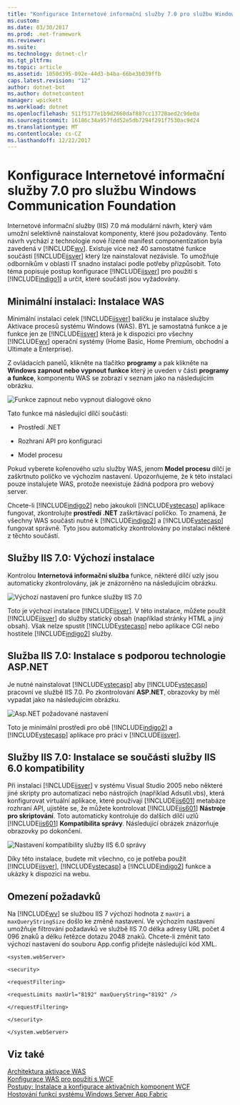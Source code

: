 ```yaml
---
title: "Konfigurace Internetové informační služby 7.0 pro službu Windows Communication Foundation"
ms.custom: 
ms.date: 03/30/2017
ms.prod: .net-framework
ms.reviewer: 
ms.suite: 
ms.technology: dotnet-clr
ms.tgt_pltfrm: 
ms.topic: article
ms.assetid: 1050d395-092e-44d3-b4ba-66be3b039ffb
caps.latest.revision: "12"
author: dotnet-bot
ms.author: dotnetcontent
manager: wpickett
ms.workload: dotnet
ms.openlocfilehash: 511f5177e1b9d2660daf887cc13728aed2c9de0a
ms.sourcegitcommit: 16186c34a957fdd52e5db7294f291f7530ac9d24
ms.translationtype: MT
ms.contentlocale: cs-CZ
ms.lasthandoff: 12/22/2017
---
```

# <a name="configuring-internet-information-services-70-for-windows-communication-foundation"></a>Konfigurace Internetové informační služby 7.0 pro službu Windows Communication Foundation
Internetové informační služby (IIS) 7.0 má modulární návrh, který vám umožní selektivně nainstalovat komponenty, které jsou požadovány. Tento návrh vychází z technologie nové řízené manifest componentization byla zavedená v [!INCLUDE[wv](../../../../includes/wv-md.md)]. Existuje více než 40 samostatné funkce součástí [!INCLUDE[iisver](../../../../includes/iisver-md.md)] který lze nainstalovat nezávisle. To umožňuje odborníkům v oblasti IT snadno instalaci podle potřeby přizpůsobit. Toto téma popisuje postup konfigurace [!INCLUDE[iisver](../../../../includes/iisver-md.md)] pro použití s [!INCLUDE[indigo1](../../../../includes/indigo1-md.md)] a určit, které součásti jsou vyžadovány.  
  
## <a name="minimal-installation-installing-was"></a>Minimální instalaci: Instalace WAS  
 Minimální instalaci celek [!INCLUDE[iisver](../../../../includes/iisver-md.md)] balíčku je instalace služby Aktivace procesů systému Windows (WAS). BYL je samostatná funkce a je funkce jen ze [!INCLUDE[iisver](../../../../includes/iisver-md.md)] která je k dispozici pro všechny [!INCLUDE[wv](../../../../includes/wv-md.md)] operační systémy (Home Basic, Home Premium, obchodní a Ultimate a Enterprise).  
  
 Z ovládacích panelů, klikněte na tlačítko **programy** a pak klikněte na **Windows zapnout nebo vypnout funkce** který je uveden v části **programy a funkce**, komponentu WAS se zobrazí v seznam jako na následujícím obrázku.  
  
 ![Funkce zapnout nebo vypnout dialogové okno](../../../../docs/framework/wcf/feature-details/media/wcfc-turnfeaturesonoroffs.gif "wcfc_TurnFeaturesOnOrOffs")  
  
 Tato funkce má následující dílčí součásti:  
  
-   Prostředí .NET  
  
-   Rozhraní API pro konfiguraci  
  
-   Model procesu  
  
 Pokud vyberete kořenového uzlu služby WAS, jenom **Model procesu** dílčí je zaškrtnuto políčko ve výchozím nastavení. Upozorňujeme, že k této instalaci pouze instalujete WAS, protože neexistuje žádná podpora pro webový server.  
  
 Chcete-li [!INCLUDE[indigo2](../../../../includes/indigo2-md.md)] nebo jakoukoli [!INCLUDE[vstecasp](../../../../includes/vstecasp-md.md)] aplikace fungovat, zkontrolujte **prostředí .NET** zaškrtávací políčko. To znamená, že všechny WAS součásti nutné k [!INCLUDE[indigo2](../../../../includes/indigo2-md.md)] a [!INCLUDE[vstecasp](../../../../includes/vstecasp-md.md)] fungovat správně. Tyto jsou automaticky zkontrolovány po instalaci některé z těchto součástí.  
  
## <a name="iis-70-default-installation"></a>Služby IIS 7.0: Výchozí instalace  
 Kontrolou **Internetová informační služba** funkce, některé dílčí uzly jsou automaticky zkontrolovány, jak je znázorněno na následujícím obrázku.  
  
 ![Výchozí nastavení pro funkce služby IIS 7.0](../../../../docs/framework/wcf/feature-details/media/wcfc-turningfeaturesonoroff2.gif "wcfc_TurningFeaturesOnOrOff2")  
  
 Toto je výchozí instalace [!INCLUDE[iisver](../../../../includes/iisver-md.md)]. V této instalace, můžete použít [!INCLUDE[iisver](../../../../includes/iisver-md.md)] do služby statický obsah (například stránky HTML a jiný obsah). Však nelze spustit [!INCLUDE[vstecasp](../../../../includes/vstecasp-md.md)] nebo aplikace CGI nebo hostitele [!INCLUDE[indigo2](../../../../includes/indigo2-md.md)] služby.  
  
## <a name="iis-70-installation-with-aspnet-support"></a>Služba IIS 7.0: Instalace s podporou technologie ASP.NET  
 Je nutné nainstalovat [!INCLUDE[vstecasp](../../../../includes/vstecasp-md.md)] aby [!INCLUDE[vstecasp](../../../../includes/vstecasp-md.md)] pracovní ve službě IIS 7.0. Po zkontrolování **ASP.NET**, obrazovky by měl vypadat jako na následujícím obrázku.  
  
 ![Asp.NET požadované nastavení](../../../../docs/framework/wcf/feature-details/media/wcfc-trunfeaturesonoroff3s.gif "wcfc_TrunFeaturesOnOrOFf3s")  
  
 Toto je minimální prostředí pro obě [!INCLUDE[indigo2](../../../../includes/indigo2-md.md)] a [!INCLUDE[vstecasp](../../../../includes/vstecasp-md.md)] aplikace pro práci v [!INCLUDE[iisver](../../../../includes/iisver-md.md)].  
  
## <a name="iis-70-installation-with-iis-60-compatibility-components"></a>Služby IIS 7.0: Instalace se součásti služby IIS 6.0 kompatibility  
 Při instalaci [!INCLUDE[iisver](../../../../includes/iisver-md.md)] v systému Visual Studio 2005 nebo některé jiné skripty pro automatizaci nebo nástrojích (například Adsutil.vbs), která konfigurovat virtuální aplikace, které používají [!INCLUDE[iis601](../../../../includes/iis601-md.md)] metabáze rozhraní API, ujistěte se, že můžete kontrolovat [!INCLUDE[iis601](../../../../includes/iis601-md.md)]  **Nástroje pro skriptování**. Toto automaticky kontroluje do dalších dílčí uzlů [!INCLUDE[iis601](../../../../includes/iis601-md.md)] **Kompatibilita správy**. Následující obrázek znázorňuje obrazovky po dokončení.  
  
 ![Nastavení kompatibility služby IIS 6.0 správy](../../../../docs/framework/wcf/feature-details/media/scfc-turnfeaturesonoroff5s.gif "scfc_TurnFeaturesOnOrOff5s")  
  
 Díky této instalace, budete mít všechno, co je potřeba použít [!INCLUDE[iisver](../../../../includes/iisver-md.md)], [!INCLUDE[vstecasp](../../../../includes/vstecasp-md.md)] a [!INCLUDE[indigo2](../../../../includes/indigo2-md.md)] funkce a ukázky k dispozici na webu.  
  
## <a name="request-limits"></a>Omezení požadavků  
 Na [!INCLUDE[wv](../../../../includes/wv-md.md)] se službou IIS 7 výchozí hodnota z `maxUri` a `maxQueryStringSize` došlo ke změně nastavení. Ve výchozím nastavení umožňuje filtrování požadavků ve službě IIS 7.0 délka adresy URL počet 4 096 znaků a délku řetězce dotazu 2048 znaků. Chcete-li změnit tato výchozí nastavení do souboru App.config přidejte následující kód XML.  
  
 `<system.webServer>`  
  
 `<security>`  
  
 `<requestFiltering>`  
  
 `<requestLimits maxUrl="8192" maxQueryString="8192" />`  
  
 `</requestFiltering>`  
  
 `</security>`  
  
 `</system.webServer>`  
  
## <a name="see-also"></a>Viz také  
 [Architektura aktivace WAS](../../../../docs/framework/wcf/feature-details/was-activation-architecture.md)  
 [Konfigurace WAS pro použití s WCF](../../../../docs/framework/wcf/feature-details/configuring-the-wpa--service-for-use-with-wcf.md)  
 [Postupy: Instalace a konfigurace aktivačních komponent WCF](../../../../docs/framework/wcf/feature-details/how-to-install-and-configure-wcf-activation-components.md)  
 [Hostování funkcí systému Windows Server App Fabric](http://go.microsoft.com/fwlink/?LinkId=201276)

